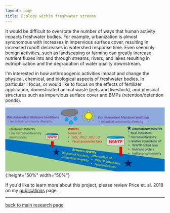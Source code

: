 ```yaml
---
layout: page
title: Ecology within freshwater streams
---
```


It would be difficult to overstate the number of ways that human activity impacts freshwater bodies. For example, urbanization is almost synonomous with increases in impervious surface cover, resulting in increased runoff decreases in watershed response time. Even seeminly benign activities, such as landscaping or farming can greatly increase nutrient fluxes into and through streams, rivers, and lakes resulting in eutrophication and the degradation of water quality downstream. 

I'm interested in how anthropogenic activities impact and change the physical, chemical, and biological aspects of freshwater bodies. In particular I focus, or would like to focus on the effects of fertilizer application, domesticated animal waste (pets and livestock), and physical structures such as impervious surface cover and BMPs (retention/detention ponds). 

![Price2018_GraphicalAbstract](../assets/publications/GraphicalAbstract.png){:height="50%" width="50%"}    


If you'd like to learn more about this project, please review Price et. al. 2018 on my [publications](../2-publications.md) page.  

___  
[back to main research page](../1-research.md)  